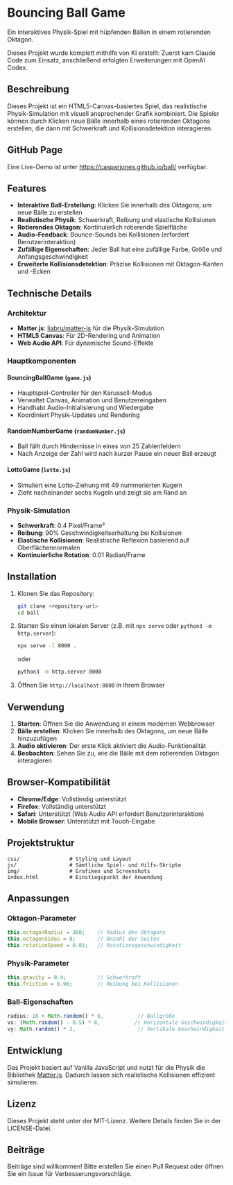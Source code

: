 # Bouncing Ball Game

Ein interaktives Physik-Spiel mit hüpfenden Bällen in einem rotierenden Oktagon.

Dieses Projekt wurde komplett mithilfe von KI erstellt: Zuerst kam Claude Code zum Einsatz, anschließend erfolgten Erweiterungen mit OpenAI Codex.

## Beschreibung

Dieses Projekt ist ein HTML5-Canvas-basiertes Spiel, das realistische Physik-Simulation mit visuell ansprechender Grafik kombiniert. Die Spieler können durch Klicken neue Bälle innerhalb eines rotierenden Oktagons erstellen, die dann mit Schwerkraft und Kollisionsdetektion interagieren.

## GitHub Page

Eine Live-Demo ist unter <https://casparjones.github.io/ball/> verfügbar.

## Features

- **Interaktive Ball-Erstellung**: Klicken Sie innerhalb des Oktagons, um neue Bälle zu erstellen
- **Realistische Physik**: Schwerkraft, Reibung und elastische Kollisionen
- **Rotierendes Oktagon**: Kontinuierlich rotierende Spielfläche
- **Audio-Feedback**: Bounce-Sounds bei Kollisionen (erfordert Benutzerinteraktion)
- **Zufällige Eigenschaften**: Jeder Ball hat eine zufällige Farbe, Größe und Anfangsgeschwindigkeit
- **Erweiterte Kollisionsdetektion**: Präzise Kollisionen mit Oktagon-Kanten und -Ecken

## Technische Details

### Architektur
- **Matter.js**: [liabru/matter-js](https://github.com/liabru/matter-js) für die Physik-Simulation
- **HTML5 Canvas**: Für 2D-Rendering und Animation
- **Web Audio API**: Für dynamische Sound-Effekte

### Hauptkomponenten

#### BouncingBallGame (`game.js`)
- Hauptspiel-Controller für den Karussell-Modus
- Verwaltet Canvas, Animation und Benutzereingaben
- Handhabt Audio-Initialisierung und Wiedergabe
- Koordiniert Physik-Updates und Rendering

#### RandomNumberGame (`randomNumber.js`)
- Ball fällt durch Hindernisse in eines von 25 Zahlenfeldern
- Nach Anzeige der Zahl wird nach kurzer Pause ein neuer Ball erzeugt

#### LottoGame (`lotto.js`)
- Simuliert eine Lotto-Ziehung mit 49 nummerierten Kugeln
- Zieht nacheinander sechs Kugeln und zeigt sie am Rand an


### Physik-Simulation
- **Schwerkraft**: 0.4 Pixel/Frame²
- **Reibung**: 90% Geschwindigkeitserhaltung bei Kollisionen
- **Elastische Kollisionen**: Realistische Reflexion basierend auf Oberflächennormalen
- **Kontinuierliche Rotation**: 0.01 Radian/Frame

## Installation

1. Klonen Sie das Repository:
   ```bash
   git clone <repository-url>
   cd ball
   ```
2. Starten Sie einen lokalen Server (z.B. mit `npx serve` oder `python3 -m http.server`):
   ```bash
   npx serve -l 8000 .
   ```
   oder
   ```bash
   python3 -m http.server 8000
   ```
3. Öffnen Sie `http://localhost:8000` in Ihrem Browser

## Verwendung

1. **Starten**: Öffnen Sie die Anwendung in einem modernen Webbrowser
2. **Bälle erstellen**: Klicken Sie innerhalb des Oktagons, um neue Bälle hinzuzufügen
3. **Audio aktivieren**: Der erste Klick aktiviert die Audio-Funktionalität
4. **Beobachten**: Sehen Sie zu, wie die Bälle mit dem rotierenden Oktagon interagieren

## Browser-Kompatibilität

- **Chrome/Edge**: Vollständig unterstützt
- **Firefox**: Vollständig unterstützt
- **Safari**: Unterstützt (Web Audio API erfordert Benutzerinteraktion)
- **Mobile Browser**: Unterstützt mit Touch-Eingabe

## Projektstruktur

```
css/                # Styling und Layout
js/                 # Sämtliche Spiel- und Hilfs-Skripte
img/                # Grafiken und Screenshots
index.html          # Einstiegspunkt der Anwendung
```

## Anpassungen

### Oktagon-Parameter
```javascript
this.octagonRadius = 360;    // Radius des Oktagons
this.octagonSides = 8;       // Anzahl der Seiten
this.rotationSpeed = 0.01;   // Rotationsgeschwindigkeit
```

### Physik-Parameter
```javascript
this.gravity = 0.4;          // Schwerkraft
this.friction = 0.90;        // Reibung bei Kollisionen
```

### Ball-Eigenschaften
```javascript
radius: 10 + Math.random() * 6,           // Ballgröße
vx: (Math.random() - 0.5) * 6,           // Horizontale Geschwindigkeit
vy: Math.random() * 2,                    // Vertikale Geschwindigkeit
```

## Entwicklung

Das Projekt basiert auf Vanilla JavaScript und nutzt für die Physik die Bibliothek [Matter.js](https://github.com/liabru/matter-js). Dadurch lassen sich realistische Kollisionen effizient simulieren.

## Lizenz

Dieses Projekt steht unter der MIT-Lizenz. Weitere Details finden Sie in der LICENSE-Datei.

## Beiträge

Beiträge sind willkommen! Bitte erstellen Sie einen Pull Request oder öffnen Sie ein Issue für Verbesserungsvorschläge.
